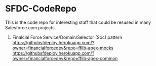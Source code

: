 # SFDC-CodeRepo

This is the code repo for interesting stuff that could be resused in many Salesforce.com projects.

1) Finalcial Force Service/Domain/Selector (Soc) pattern
https://githubsfdeploy.herokuapp.com/?owner=financialforcedev&repo=fflib-apex-mocks
https://githubsfdeploy.herokuapp.com/?owner=financialforcedev&repo=fflib-apex-common

